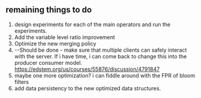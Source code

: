 ## remaining things to do
1. design experiments for each of the main operators and run the experiments. 
2. Add the variable level ratio improvement
3. Optimize the new merging policy
4. --Should be done - make sure that multiple clients can safely interact with the server. 
If i have time, i can come back to change this into the producer consumer model. 
    https://edstem.org/us/courses/55876/discussion/4791847
5. maybe one more optimization? i can fiddle around with the FPR of bloom filters
6. add data persistency to the new optimized data structures. 